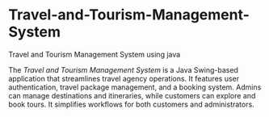 # Travel-and-Tourism-Management-System
Travel and Tourism Management System using java

The *Travel and Tourism Management System* is a Java Swing-based application that streamlines travel agency operations. It features user authentication, travel package management, and a booking system. Admins can manage destinations and itineraries, while customers can explore and book tours. It simplifies workflows for both customers and administrators.
